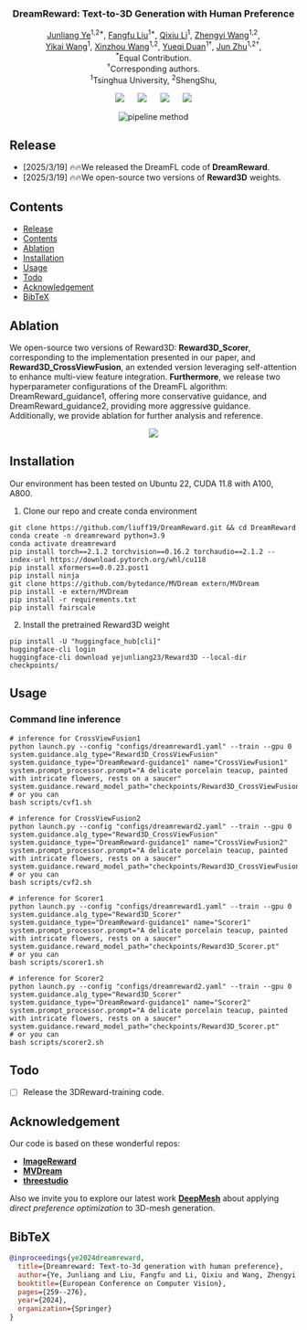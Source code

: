 <p align="center">
  <h3 align="center"><strong>DreamReward: Text-to-3D Generation with Human Preference</strong></h3>

<p align="center">
    <a href="https://jamesyjl.github.io/">Junliang Ye</a><sup>1,2*</sup>,
    <a href="https://liuff19.github.io/">Fangfu Liu</a><sup>1*</sup>,
    <a href="">Qixiu Li</a><sup>1</sup>,
    <a href="https://thuwzy.github.io/">Zhengyi Wang</a><sup>1,2</sup>,<br>
    <a href="https://yikaiw.github.io/">Yikai Wang</a><sup>1</sup>,
    <a href="https://zz7379.github.io/">Xinzhou Wang</a><sup>1,2</sup>,
    <a href="https://duanyueqi.github.io/">Yueqi Duan</a><sup>1†</sup>,
    <a href="https://ml.cs.tsinghua.edu.cn/~jun/index.shtml">Jun Zhu</a><sup>1,2†</sup>,
    <br>
    <sup>*</sup>Equal Contribution.
    <br>
    <sup>†</sup>Corresponding authors.
    <br>
    <sup>1</sup>Tsinghua University,
    <sup>2</sup>ShengShu,
</p>


<div align="center">

<a href='https://arxiv.org/abs/2403.14613'><img src='https://img.shields.io/badge/arXiv-2403.14613-b31b1b.svg'></a> &nbsp;&nbsp;&nbsp;&nbsp;
 <a href='https://jamesyjl.github.io/DreamReward/'><img src='https://img.shields.io/badge/Project-Page-Green'></a> &nbsp;&nbsp;&nbsp;&nbsp;
<a href="https://huggingface.co/yejunliang23/Reward3D"><img src="https://img.shields.io/badge/%F0%9F%A4%97%20Weights-HF-orange"></a> &nbsp;&nbsp;&nbsp;&nbsp;
<a href="https://huggingface.co/datasets/yejunliang23/3DRewardDB"><img src="https://img.shields.io/badge/%F0%9F%A4%97%20Dataset-HF-orange"></a>

</div>

<p align="center">
    <img src="asserts/pipeline_00.png" alt="pipeline method"/>
</p>

## Release
- [2025/3/19] 🔥🔥We released the DreamFL code of **DreamReward**.
- [2025/3/19] 🔥🔥We open-source two versions of **Reward3D** weights.

## Contents
- [Release](#release)
- [Contents](#contents)
- [Ablation](#Ablation)
- [Installation](#Installation)
- [Usage](#Usage)
- [Todo](#Todo)
- [Acknowledgement](#acknowledgement)
- [BibTeX](#bibtex)

## Ablation
We open-source two versions of Reward3D: **Reward3D_Scorer**, corresponding to the implementation presented in our paper, and **Reward3D_CrossViewFusion**, an extended version leveraging self-attention to enhance multi-view feature integration. **Furthermore**, we release two hyperparameter configurations of the DreamFL algorithm: DreamReward_guidance1, offering more conservative guidance, and DreamReward_guidance2, providing more aggressive guidance. Additionally, we provide ablation for further analysis and reference.
<p align="center">
    <img src="asserts/ablation_00.png">
</p>

## Installation
Our environment has been tested on Ubuntu 22, CUDA 11.8 with A100, A800.
1. Clone our repo and create conda environment
```
git clone https://github.com/liuff19/DreamReward.git && cd DreamReward
conda create -n dreamreward python=3.9
conda activate dreamreward
pip install torch==2.1.2 torchvision==0.16.2 torchaudio==2.1.2 --index-url https://download.pytorch.org/whl/cu118
pip install xformers==0.0.23.post1
pip install ninja
git clone https://github.com/bytedance/MVDream extern/MVDream
pip install -e extern/MVDream 
pip install -r requirements.txt
pip install fairscale
```
2. Install the pretrained Reward3D weight
```
pip install -U "huggingface_hub[cli]"
huggingface-cli login
huggingface-cli download yejunliang23/Reward3D --local-dir checkpoints/
```

## Usage
### Command line inference
```
# inference for CrossViewFusion1
python launch.py --config "configs/dreamreward1.yaml" --train --gpu 0 system.guidance.alg_type="Reward3D_CrossViewFusion" system.guidance_type="DreamReward-guidance1" name="CrossViewFusion1" system.prompt_processor.prompt="A delicate porcelain teacup, painted with intricate flowers, rests on a saucer" system.guidance.reward_model_path="checkpoints/Reward3D_CrossViewFusion.pt"
# or you can
bash scripts/cvf1.sh

# inference for CrossViewFusion2
python launch.py --config "configs/dreamreward2.yaml" --train --gpu 0 system.guidance.alg_type="Reward3D_CrossViewFusion" system.guidance_type="DreamReward-guidance1" name="CrossViewFusion2" system.prompt_processor.prompt="A delicate porcelain teacup, painted with intricate flowers, rests on a saucer" system.guidance.reward_model_path="checkpoints/Reward3D_CrossViewFusion.pt"
# or you can
bash scripts/cvf2.sh

# inference for Scorer1
python launch.py --config "configs/dreamreward1.yaml" --train --gpu 0 system.guidance.alg_type="Reward3D_Scorer" system.guidance_type="DreamReward-guidance1" name="Scorer1" system.prompt_processor.prompt="A delicate porcelain teacup, painted with intricate flowers, rests on a saucer" system.guidance.reward_model_path="checkpoints/Reward3D_Scorer.pt"
# or you can
bash scripts/scorer1.sh

# inference for Scorer2
python launch.py --config "configs/dreamreward2.yaml" --train --gpu 0 system.guidance.alg_type="Reward3D_Scorer" system.guidance_type="DreamReward-guidance1" name="Scorer2" system.prompt_processor.prompt="A delicate porcelain teacup, painted with intricate flowers, rests on a saucer" system.guidance.reward_model_path="checkpoints/Reward3D_Scorer.pt"
# or you can
bash scripts/scorer2.sh
```
## Todo
- [ ] Release the 3DReward-training code.

## Acknowledgement
Our code is based on these wonderful repos:
* **[ImageReward](https://github.com/THUDM/ImageReward)**
* **[MVDream](https://github.com/bytedance/MVDream)**
* **[threestudio](https://github.com/threestudio-project/threestudio)**

Also we invite you to explore our latest work [**DeepMesh**](https://zhaorw02.github.io/DeepMesh/) about applying *direct preference optimization* to 3D-mesh generation.

## BibTeX
```bibtex
@inproceedings{ye2024dreamreward,
  title={Dreamreward: Text-to-3d generation with human preference},
  author={Ye, Junliang and Liu, Fangfu and Li, Qixiu and Wang, Zhengyi and Wang, Yikai and Wang, Xinzhou and Duan, Yueqi and Zhu, Jun},
  booktitle={European Conference on Computer Vision},
  pages={259--276},
  year={2024},
  organization={Springer}
}
```
